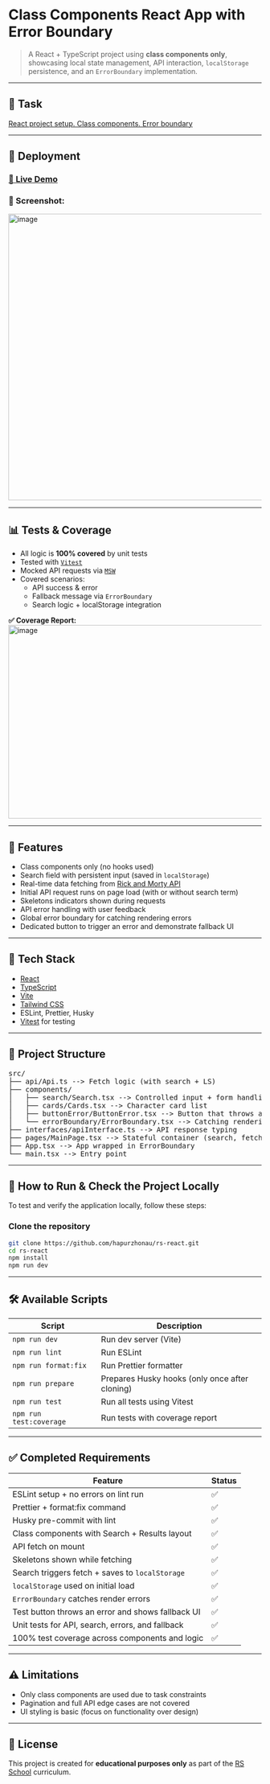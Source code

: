 # Class Components React App with Error Boundary

> A React + TypeScript project using **class components only**, showcasing local state management, API interaction, `localStorage` persistence, and an `ErrorBoundary` implementation.

---

## 📌 Task

[React project setup. Class components. Error boundary](https://github.com/rolling-scopes-school/tasks/blob/master/react/modules/tasks/class-components.md)

---

## 🚀 Deployment

### [🔗 Live Demo](https://hapurzhonau-rsreact2025.netlify.app/)

### 📸 Screenshot:

<img width="1219" height="570" alt="image" src="https://github.com/user-attachments/assets/94e1ec53-d5b0-41d7-b9ab-39b6d037a686" />


---

## 📊 Tests & Coverage

- All logic is **100% covered** by unit tests
- Tested with [`Vitest`](https://vitest.dev/)
- Mocked API requests via [`MSW`](https://mswjs.io/)
- Covered scenarios:
  - API success & error
  - Fallback message via `ErrorBoundary`
  - Search logic + localStorage integration

**✅ Coverage Report:**
<img width="1111" height="385" alt="image" src="https://github.com/user-attachments/assets/ab453972-b32e-40d8-9a50-743904f6dba1" />

---

## 🎯 Features

- Class components only (no hooks used)
- Search field with persistent input (saved in `localStorage`)
- Real-time data fetching from [Rick and Morty API](https://rickandmortyapi.com/)
- Initial API request runs on page load (with or without search term)
- Skeletons indicators shown during requests
- API error handling with user feedback
- Global error boundary for catching rendering errors
- Dedicated button to trigger an error and demonstrate fallback UI

---

## 🧱 Tech Stack

- [React](https://reactjs.org/)
- [TypeScript](https://www.typescriptlang.org/)
- [Vite](https://vitejs.dev/)
- [Tailwind CSS](https://tailwindcss.com/)
- ESLint, Prettier, Husky
- [Vitest](https://vitest.dev/) for testing

---

## 📁 Project Structure
<pre>
src/
├── api/Api.ts --> Fetch logic (with search + LS)
├── components/
│   ├── search/Search.tsx --> Controlled input + form handling
│   ├── cards/Cards.tsx --> Character card list
│   ├── buttonError/ButtonError.tsx --> Button that throws an error
│   └── errorBoundary/ErrorBoundary.tsx --> Catching rendering errors
├── interfaces/apiInterface.ts --> API response typing
├── pages/MainPage.tsx --> Stateful container (search, fetch, render)
├── App.tsx --> App wrapped in ErrorBoundary
└── main.tsx --> Entry point
</pre>

---
## 🧪 How to Run & Check the Project Locally

To test and verify the application locally, follow these steps:

### Clone the repository
```bash
git clone https://github.com/hapurzhonau/rs-react.git
cd rs-react
npm install
npm run dev
```
---

## 🛠 Available Scripts

| Script              | Description                     |
|---------------------|---------------------------------|
| `npm run dev`       | Run dev server (Vite)           |
| `npm run lint`      | Run ESLint                      |
| `npm run format:fix`| Run Prettier formatter          |
| `npm run prepare`   | Prepares Husky hooks (only once after cloning) |
| `npm run test`      | Run all tests using Vitest |
| `npm run test:coverage` | Run tests with coverage report |
---

## ✅ Completed Requirements

| Feature                                               | Status |
|--------------------------------------------------------|--------|
| ESLint setup + no errors on lint run                  | ✅     |
| Prettier + format:fix command                         | ✅     |
| Husky pre-commit with lint                            | ✅     |
| Class components with Search + Results layout         | ✅     |
| API fetch on mount                                    | ✅     |
| Skeletons shown while fetching                        | ✅     |
| Search triggers fetch + saves to `localStorage`       | ✅     |
| `localStorage` used on initial load                   | ✅     |
| `ErrorBoundary` catches render errors                 | ✅     |
| Test button throws an error and shows fallback UI     | ✅     |
| Unit tests for API, search, errors, and fallback      | ✅     |
| 100% test coverage across components and logic        | ✅     |

---

## ⚠️ Limitations

- Only class components are used due to task constraints  
- Pagination and full API edge cases are not covered  
- UI styling is basic (focus on functionality over design)

---

## 📄 License

This project is created for **educational purposes only** as part of the [RS School](https://rs.school/) curriculum.
